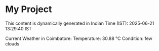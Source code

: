 # My Project

This content is dynamically generated in Indian Time (IST): 2025-06-21 13:29:40 IST


Current Weather in Coimbatore:
Temperature: 30.88 °C
Condition: few clouds
